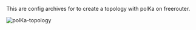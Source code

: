 This are config archives for to create a topology with polKa on freerouter.



![polKa-topology](https://user-images.githubusercontent.com/56919528/145196547-1165365d-765f-4e7e-a719-f34c4df7273d.jpeg)
